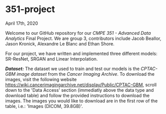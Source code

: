 # 351-project

April 17th, 2020

Welcome to our GitHub repository for our *CMPE 351 - Advanced Data Analytics* Final Project.
We are group 3, contributors include Jacob Beallor, Jason Kronick, Alexandre Le Blanc and Ethan Shore.

For our project, we have written and implemented three different models: SR-ResNet, SRGAN and Linear Interpolation.

***Dataset:***
The dataset we used to train and test our models is the *CPTAC-GBM image dataset* from the *Cancer Imaging Archive*. To download the images, visit the following website https://wiki.cancerimagingarchive.net/display/Public/CPTAC-GBM, scroll down to the 'Data Access' section (immediatly above the data type and download table) and follow the provided instructions to download the images. The images you would like to download are in the first row of the table, i.e.: 'Images (DICOM, 39.8GB)'.
